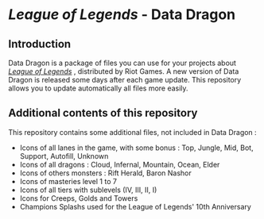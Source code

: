 # _League of Legends_ - Data Dragon

## Introduction
Data Dragon is a package of files you can use for your projects about [_League of Legends_](https://www.leagueoflegends.com) , distributed by Riot Games. A new version of Data Dragon is released some days after each game update. This repository allows you to update automatically all files more easily.

## Additional contents of this repository
This repository contains some additional files, not included in Data Dragon :

- Icons of all lanes in the game, with some bonus : Top, Jungle, Mid, Bot, Support, Autofill, Unknown
- Icons of all dragons : Cloud, Infernal, Mountain, Ocean, Elder
- Icons of others monsters : Rift Herald, Baron Nashor
- Icons of masteries level 1 to 7
- Icons of all tiers with sublevels (IV, III, II, I)
- Icons for Creeps, Golds and Towers
- Champions Splashs used for the League of Legends' 10th Anniversary